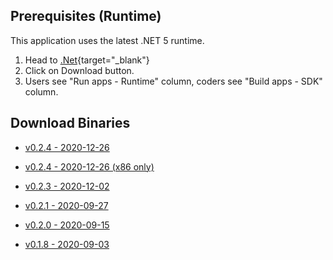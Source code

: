 ﻿## Prerequisites (Runtime)
This application uses the latest .NET 5 runtime.

1) Head to [.Net](https://dotnet.microsoft.com){target="_blank"}
2) Click on Download button.
3) Users see "Run apps - Runtime" column, coders see "Build apps - SDK" column.

## Download Binaries
* [v0.2.4 - 2020-12-26](http://xeth.de/Releases/SramComparer/Comparer-SoE.0.2.4.zip)

* [v0.2.4 - 2020-12-26 (x86 only)](http://xeth.de/Releases/SramComparer/x86/Comparer-SoE.0.2.4.zip)

* [v0.2.3 - 2020-12-02](http://xeth.de/Releases/SramComparer/Comparer-SoE.0.2.3.zip)

* [v0.2.1 - 2020-09-27](http://xeth.de/Releases/SramComparer/Comparer-SoE.0.2.1.zip)

* [v0.2.0 - 2020-09-15](http://xeth.de/Releases/SramComparer/Comparer-SoE.0.2.0.zip)

* [v0.1.8 - 2020-09-03](http://xeth.de/Releases/SramComparer/Comparer-SoE.0.1.8.zip)